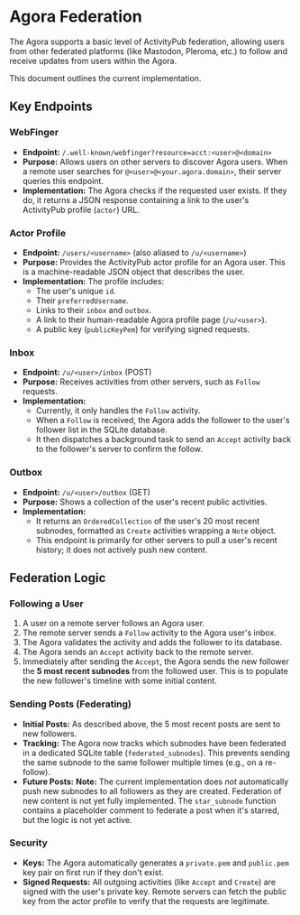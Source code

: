 # Agora Federation

The Agora supports a basic level of ActivityPub federation, allowing users from other federated platforms (like Mastodon, Pleroma, etc.) to follow and receive updates from users within the Agora.

This document outlines the current implementation.

## Key Endpoints

### WebFinger

-   **Endpoint:** `/.well-known/webfinger?resource=acct:<user>@<domain>`
-   **Purpose:** Allows users on other servers to discover Agora users. When a remote user searches for `@<user>@<your.agora.domain>`, their server queries this endpoint.
-   **Implementation:** The Agora checks if the requested user exists. If they do, it returns a JSON response containing a link to the user's ActivityPub profile (`actor`) URL.

### Actor Profile

-   **Endpoint:** `/users/<username>` (also aliased to `/u/<username>`)
-   **Purpose:** Provides the ActivityPub actor profile for an Agora user. This is a machine-readable JSON object that describes the user.
-   **Implementation:** The profile includes:
    -   The user's unique `id`.
    -   Their `preferredUsername`.
    -   Links to their `inbox` and `outbox`.
    -   A link to their human-readable Agora profile page (`/u/<user>`).
    -   A public key (`publicKeyPem`) for verifying signed requests.

### Inbox

-   **Endpoint:** `/u/<user>/inbox` (POST)
-   **Purpose:** Receives activities from other servers, such as `Follow` requests.
-   **Implementation:**
    -   Currently, it only handles the `Follow` activity.
    -   When a `Follow` is received, the Agora adds the follower to the user's follower list in the SQLite database.
    -   It then dispatches a background task to send an `Accept` activity back to the follower's server to confirm the follow.

### Outbox

-   **Endpoint:** `/u/<user>/outbox` (GET)
-   **Purpose:** Shows a collection of the user's recent public activities.
-   **Implementation:**
    -   It returns an `OrderedCollection` of the user's 20 most recent subnodes, formatted as `Create` activities wrapping a `Note` object.
    -   This endpoint is primarily for other servers to pull a user's recent history; it does not actively push new content.

## Federation Logic

### Following a User

1.  A user on a remote server follows an Agora user.
2.  The remote server sends a `Follow` activity to the Agora user's inbox.
3.  The Agora validates the activity and adds the follower to its database.
4.  The Agora sends an `Accept` activity back to the remote server.
5.  Immediately after sending the `Accept`, the Agora sends the new follower the **5 most recent subnodes** from the followed user. This is to populate the new follower's timeline with some initial content.

### Sending Posts (Federating)

-   **Initial Posts:** As described above, the 5 most recent posts are sent to new followers.
-   **Tracking:** The Agora now tracks which subnodes have been federated in a dedicated SQLite table (`federated_subnodes`). This prevents sending the same subnode to the same follower multiple times (e.g., on a re-follow).
-   **Future Posts:** **Note:** The current implementation does *not* automatically push new subnodes to all followers as they are created. Federation of new content is not yet fully implemented. The `star_subnode` function contains a placeholder comment to federate a post when it's starred, but the logic is not yet active.

### Security

-   **Keys:** The Agora automatically generates a `private.pem` and `public.pem` key pair on first run if they don't exist.
-   **Signed Requests:** All outgoing activities (like `Accept` and `Create`) are signed with the user's private key. Remote servers can fetch the public key from the actor profile to verify that the requests are legitimate.
